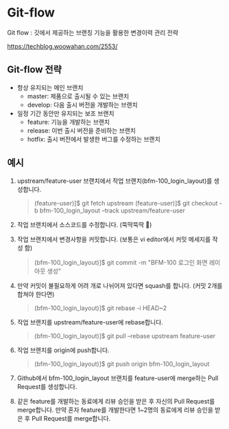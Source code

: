 # Git-flow

Git flow : 깃에서 제공하는 브랜칭 기능을 활용한 변경이력 관리 전략

https://techblog.woowahan.com/2553/



## Git-flow 전략

- 항상 유지되는 메인 브랜치
  - master: 제품으로 출시될 수 있는 브랜치
  - develop: 다음 출시 버전을 개발하는 브랜치
- 일정 기간 동안만 유지되는 보조 브랜치
  - feature: 기능을 개발하는 브랜치
  - release: 이번 출시 버전을 준비하는 브랜치
  - hotfix: 출시 버전에서 발생한 버그를 수정하는 브랜치



## 예시

1. upstream/feature-user 브랜치에서 작업 브랜치(bfm-100_login_layout)를 생성합니다.

   > (feature-user)]$ git fetch upstream
   > (feature-user)]$ git checkout -b bfm-100_login_layout –track upstream/feature-user

2. 작업 브랜치에서 소스코드를 수정합니다. (뚝딱뚝딱 :hammer:)

3. 작업 브랜치에서 변경사항을 커밋합니다. (보통은 vi editor에서 커밋 메세지를 작성 함)

   > (bfm-100_login_layout)]$ git commit -m "BFM-100 로그인 화면 레이아웃 생성"

4. 만약 커밋이 불필요하게 어려 개로 나뉘어져 있다면 squash를 합니다. (커밋 2개를 합쳐야 한다면)

   > (bfm-100_login_layout)]$ git rebase -i HEAD~2

5. 작업 브랜치를 upstream/feature-user에 rebase합니다.

   > (bfm-100_login_layout)]$ git pull –rebase upstream feature-user

6. 작업 브랜치를 origin에 push합니다.

   > (bfm-100_login_layout)]$ git push origin bfm-100_login_layout

7. Github에서 bfm-100_login_layout 브랜치를 feature-user에 merge하는 Pull Request를 생성합니다.

8. 같은 feature를 개발하는 동료에게 리뷰 승인을 받은 후 자신의 Pull Request를 merge합니다. 만약 혼자 feature를 개발한다면 1~2명의 동료에게 리뷰 승인을 받은 후 Pull Request를 merge합니다.